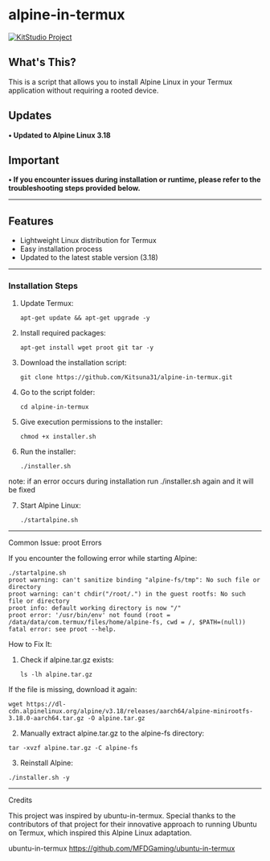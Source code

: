# alpine-in-termux

[![KitStudio Project](https://img.shields.io/badge/KitStudio%20Project-GitHub%20Projects-black?style=for-the-badge&logo=github&logoColor=white&labelColor=%232F2F2F)](https://github.com/Kitsuna31?tab=repositories)

## What's This?

This is a script that allows you to install Alpine Linux in your Termux application without requiring a rooted device.

## Updates

**• Updated to Alpine Linux 3.18**

## Important

**• If you encounter issues during installation or runtime, please refer to the troubleshooting steps provided below.**

---

## Features

- Lightweight Linux distribution for Termux
- Easy installation process
- Updated to the latest stable version (3.18)

---

### Installation Steps

1. Update Termux:
   ```
   apt-get update && apt-get upgrade -y
   ```
   
2. Install required packages:
   ```
   apt-get install wget proot git tar -y
   ```

3. Download the installation script:
   ```
   git clone https://github.com/Kitsuna31/alpine-in-termux.git
   ```

4. Go to the script folder:
   ```
   cd alpine-in-termux
   ```

5. Give execution permissions to the installer:
   ```
   chmod +x installer.sh
   ```

6. Run the installer:
   ```
   ./installer.sh
   ```
note: if an error occurs during installation run ./installer.sh again and it will be fixed

7. Start Alpine Linux:
   ```
   ./startalpine.sh
   ```



---

Common Issue: proot Errors

If you encounter the following error while starting Alpine:
```
./startalpine.sh
proot warning: can't sanitize binding "alpine-fs/tmp": No such file or directory
proot warning: can't chdir("/root/.") in the guest rootfs: No such file or directory
proot info: default working directory is now "/"
proot error: '/usr/bin/env' not found (root = /data/data/com.termux/files/home/alpine-fs, cwd = /, $PATH=(null))
fatal error: see proot --help.
```

How to Fix It:

1. Check if alpine.tar.gz exists:
   ```
   ls -lh alpine.tar.gz
   ```

If the file is missing, download it again:
   ```
   wget https://dl-cdn.alpinelinux.org/alpine/v3.18/releases/aarch64/alpine-minirootfs-3.18.0-aarch64.tar.gz -O alpine.tar.gz
   ```


2. Manually extract alpine.tar.gz to the alpine-fs directory:
```
tar -xvzf alpine.tar.gz -C alpine-fs
```

3. Reinstall Alpine:
```
./installer.sh -y
```



---

Credits

This project was inspired by ubuntu-in-termux. Special thanks to the contributors of that project for their innovative approach to running Ubuntu on Termux, which inspired this Alpine Linux adaptation.

ubuntu-in-termux
https://github.com/MFDGaming/ubuntu-in-termux
